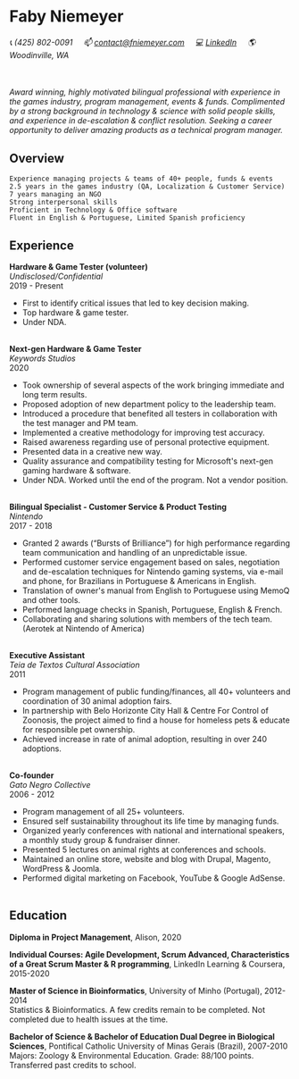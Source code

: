 # Faby Niemeyer

###### :telephone_receiver: (425) 802-0091 &nbsp; &nbsp; :mailbox: <contact@fniemeyer.com> &nbsp; &nbsp; :computer: [LinkedIn](https://www.linkedin.com/in/fabyf/) &nbsp; &nbsp; :earth_americas: Woodinville, WA </br></br>

*Award winning, highly motivated bilingual professional with experience in the games industry, program management, events & funds. Complimented by a strong background in technology & science with solid people skills, and experience in de-escalation & conflict resolution. Seeking a career opportunity to deliver amazing products as a technical program manager.* </br>

## Overview
```
Experience managing projects & teams of 40+ people, funds & events
2.5 years in the games industry (QA, Localization & Customer Service)
7 years managing an NGO
Strong interpersonal skills
Proficient in Technology & Office software
Fluent in English & Portuguese, Limited Spanish proficiency
```

## Experience
**Hardware & Game Tester (volunteer)**    
*Undisclosed/Confidential*  
2019 - Present  
- First to identify critical issues that led to key decision making. 
- Top hardware & game tester. 
- Under NDA.</br></br>


**Next-gen Hardware & Game Tester**    
*Keywords Studios*  
2020  
- Took ownership of several aspects of the work bringing immediate and long term results.
- Proposed adoption of new department policy to the leadership team. 
- Introduced a procedure that benefited all testers in collaboration with the test manager and PM team. 
- Implemented a creative methodology for improving test accuracy. 
- Raised awareness regarding use of personal protective equipment. 
- Presented data in a creative new way. 
- Quality assurance and compatibility testing for Microsoft's next-gen gaming hardware & software. 
- Under NDA. Worked until the end of the program. Not a vendor position.</br></br>

**Bilingual Specialist - Customer Service & Product Testing**  
*Nintendo*  
2017 - 2018  
- Granted 2 awards (“Bursts of Brilliance”) for high performance regarding team communication and handling of an unpredictable issue.
- Performed customer service engagement based on sales, negotiation and de-escalation techniques for Nintendo gaming systems, via e-mail and phone, for Brazilians in Portuguese & Americans in English. 
- Translation of owner's manual from English to Portuguese using MemoQ and other tools. 
- Performed language checks in Spanish, Portuguese, English & French.
- Collaborating and sharing solutions with members of the tech team.  
(Aerotek at Nintendo of America)</br></br>

**Executive Assistant**  
*Teia de Textos Cultural Association*  
2011  
- Program management of public funding/finances, all 40+ volunteers and coordination of 30 animal adoption fairs.
- In partnership with Belo Horizonte City Hall & Centre For Control of Zoonosis, the project aimed to find a house for homeless pets & educate for responsible pet ownership.
- Achieved increase in rate of animal adoption, resulting in over 240 adoptions.</br></br>

**Co-founder**  
*Gato Negro Collective*  
2006 - 2012  
- Program management of all 25+ volunteers.
- Ensured self sustainability throughout its life time by managing funds.
- Organized yearly conferences with national and international speakers, a monthly study group & fundraiser dinner.
- Presented 5 lectures on animal rights at conferences and schools.
- Maintained an online store, website and blog with Drupal, Magento, WordPress & Joomla.
- Performed digital marketing on Facebook, YouTube & Google AdSense.</br></br>

## Education  
**Diploma in Project Management**, Alison, 2020  

**Individual Courses: Agile Development, Scrum Advanced, Characteristics of a Great Scrum Master & R programming**, LinkedIn Learning & Coursera, 2015-2020  

**Master of Science in Bioinformatics**, University of Minho (Portugal), 2012-2014  
Statistics & Bioinformatics. A few credits remain to be completed. Not completed due to health issues at the time.  

**Bachelor of Science & Bachelor of Education Dual Degree in Biological Sciences**, Pontifical Catholic University of Minas Gerais (Brazil), 2007-2010  
Majors: Zoology & Environmental Education. Grade: 88/100 points. Transferred past credits to school.
